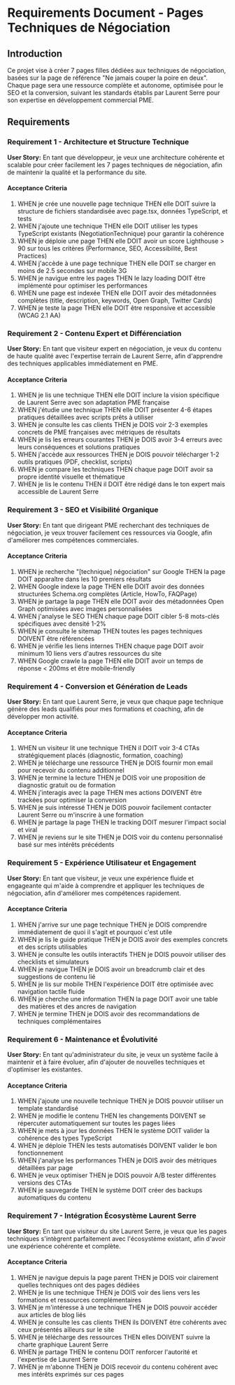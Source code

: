 # Requirements Document - Pages Techniques de Négociation

## Introduction

Ce projet vise à créer 7 pages filles dédiées aux techniques de négociation, basées sur la page de référence "Ne jamais couper la poire en deux". Chaque page sera une ressource complète et autonome, optimisée pour le SEO et la conversion, suivant les standards établis par Laurent Serre pour son expertise en développement commercial PME.

## Requirements

### Requirement 1 - Architecture et Structure Technique

**User Story:** En tant que développeur, je veux une architecture cohérente et scalable pour créer facilement les 7 pages techniques de négociation, afin de maintenir la qualité et la performance du site.

#### Acceptance Criteria

1. WHEN je crée une nouvelle page technique THEN elle DOIT suivre la structure de fichiers standardisée avec page.tsx, données TypeScript, et tests
2. WHEN j'ajoute une technique THEN elle DOIT utiliser les types TypeScript existants (NegotiationTechnique) pour garantir la cohérence
3. WHEN je déploie une page THEN elle DOIT avoir un score Lighthouse > 90 sur tous les critères (Performance, SEO, Accessibilité, Best Practices)
4. WHEN j'accède à une page technique THEN elle DOIT se charger en moins de 2.5 secondes sur mobile 3G
5. WHEN je navigue entre les pages THEN le lazy loading DOIT être implémenté pour optimiser les performances
6. WHEN une page est indexée THEN elle DOIT avoir des métadonnées complètes (title, description, keywords, Open Graph, Twitter Cards)
7. WHEN je teste la page THEN elle DOIT être responsive et accessible (WCAG 2.1 AA)

### Requirement 2 - Contenu Expert et Différenciation

**User Story:** En tant que visiteur expert en négociation, je veux du contenu de haute qualité avec l'expertise terrain de Laurent Serre, afin d'apprendre des techniques applicables immédiatement en PME.

#### Acceptance Criteria

1. WHEN je lis une technique THEN elle DOIT inclure la vision spécifique de Laurent Serre avec son adaptation PME française
2. WHEN j'étudie une technique THEN elle DOIT présenter 4-6 étapes pratiques détaillées avec scripts prêts à utiliser
3. WHEN je consulte les cas clients THEN je DOIS voir 2-3 exemples concrets de PME françaises avec métriques de résultats
4. WHEN je lis les erreurs courantes THEN je DOIS avoir 3-4 erreurs avec leurs conséquences et solutions pratiques
5. WHEN j'accède aux ressources THEN je DOIS pouvoir télécharger 1-2 outils pratiques (PDF, checklist, scripts)
6. WHEN je compare les techniques THEN chaque page DOIT avoir sa propre identité visuelle et thématique
7. WHEN je lis le contenu THEN il DOIT être rédigé dans le ton expert mais accessible de Laurent Serre

### Requirement 3 - SEO et Visibilité Organique

**User Story:** En tant que dirigeant PME recherchant des techniques de négociation, je veux trouver facilement ces ressources via Google, afin d'améliorer mes compétences commerciales.

#### Acceptance Criteria

1. WHEN je recherche "[technique] négociation" sur Google THEN la page DOIT apparaître dans les 10 premiers résultats
2. WHEN Google indexe la page THEN elle DOIT avoir des données structurées Schema.org complètes (Article, HowTo, FAQPage)
3. WHEN je partage la page THEN elle DOIT avoir des métadonnées Open Graph optimisées avec images personnalisées
4. WHEN j'analyse le SEO THEN chaque page DOIT cibler 5-8 mots-clés spécifiques avec densité 1-2%
5. WHEN je consulte le sitemap THEN toutes les pages techniques DOIVENT être référencées
6. WHEN je vérifie les liens internes THEN chaque page DOIT avoir minimum 10 liens vers d'autres ressources du site
7. WHEN Google crawle la page THEN elle DOIT avoir un temps de réponse < 200ms et être mobile-friendly

### Requirement 4 - Conversion et Génération de Leads

**User Story:** En tant que Laurent Serre, je veux que chaque page technique génère des leads qualifiés pour mes formations et coaching, afin de développer mon activité.

#### Acceptance Criteria

1. WHEN un visiteur lit une technique THEN il DOIT voir 3-4 CTAs stratégiquement placés (diagnostic, formation, coaching)
2. WHEN je télécharge une ressource THEN je DOIS fournir mon email pour recevoir du contenu additionnel
3. WHEN je termine la lecture THEN je DOIS voir une proposition de diagnostic gratuit ou de formation
4. WHEN j'interagis avec la page THEN mes actions DOIVENT être trackées pour optimiser la conversion
5. WHEN je suis intéressé THEN je DOIS pouvoir facilement contacter Laurent Serre ou m'inscrire à une formation
6. WHEN je partage la page THEN le tracking DOIT mesurer l'impact social et viral
7. WHEN je reviens sur le site THEN je DOIS voir du contenu personnalisé basé sur mes intérêts précédents

### Requirement 5 - Expérience Utilisateur et Engagement

**User Story:** En tant que visiteur, je veux une expérience fluide et engageante qui m'aide à comprendre et appliquer les techniques de négociation, afin d'améliorer mes compétences rapidement.

#### Acceptance Criteria

1. WHEN j'arrive sur une page technique THEN je DOIS comprendre immédiatement de quoi il s'agit et pourquoi c'est utile
2. WHEN je lis le guide pratique THEN je DOIS avoir des exemples concrets et des scripts utilisables
3. WHEN je consulte les outils interactifs THEN je DOIS pouvoir utiliser des checklists et simulateurs
4. WHEN je navigue THEN je DOIS avoir un breadcrumb clair et des suggestions de contenu lié
5. WHEN je lis sur mobile THEN l'expérience DOIT être optimisée avec navigation tactile fluide
6. WHEN je cherche une information THEN la page DOIT avoir une table des matières et des ancres de navigation
7. WHEN je termine THEN je DOIS avoir des recommandations de techniques complémentaires

### Requirement 6 - Maintenance et Évolutivité

**User Story:** En tant qu'administrateur du site, je veux un système facile à maintenir et à faire évoluer, afin d'ajouter de nouvelles techniques et d'optimiser les existantes.

#### Acceptance Criteria

1. WHEN j'ajoute une nouvelle technique THEN je DOIS pouvoir utiliser un template standardisé
2. WHEN je modifie le contenu THEN les changements DOIVENT se répercuter automatiquement sur toutes les pages liées
3. WHEN je mets à jour les données THEN le système DOIT valider la cohérence des types TypeScript
4. WHEN je déploie THEN les tests automatisés DOIVENT valider le bon fonctionnement
5. WHEN j'analyse les performances THEN je DOIS avoir des métriques détaillées par page
6. WHEN je veux optimiser THEN je DOIS pouvoir A/B tester différentes versions des CTAs
7. WHEN je sauvegarde THEN le système DOIT créer des backups automatiques du contenu

### Requirement 7 - Intégration Écosystème Laurent Serre

**User Story:** En tant que visiteur du site Laurent Serre, je veux que les pages techniques s'intègrent parfaitement avec l'écosystème existant, afin d'avoir une expérience cohérente et complète.

#### Acceptance Criteria

1. WHEN je navigue depuis la page parent THEN je DOIS voir clairement quelles techniques ont des pages dédiées
2. WHEN je lis une technique THEN je DOIS voir des liens vers les formations et ressources complémentaires
3. WHEN je m'intéresse à une technique THEN je DOIS pouvoir accéder aux articles de blog liés
4. WHEN je consulte les cas clients THEN ils DOIVENT être cohérents avec ceux présentés ailleurs sur le site
5. WHEN je télécharge des ressources THEN elles DOIVENT suivre la charte graphique Laurent Serre
6. WHEN je partage THEN le contenu DOIT renforcer l'autorité et l'expertise de Laurent Serre
7. WHEN je m'abonne THEN je DOIS recevoir du contenu cohérent avec mes intérêts exprimés sur ces pages